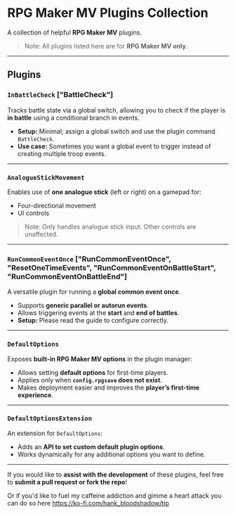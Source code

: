 # RPG Maker MV Plugins Collection

A collection of helpful **RPG Maker MV** plugins.  

> Note: All plugins listed here are for **RPG Maker MV only**.

---

## Plugins

### `InBattleCheck` ["BattleCheck"]
Tracks battle state via a global switch, allowing you to check if the player is **in battle** using a conditional branch in events.  

- **Setup:** Minimal; assign a global switch and use the plugin command `BattleCheck`.  
- **Use case:** Sometimes you want a global event to trigger instead of creating multiple troop events.  

---

### `AnalogueStickMovement`
Enables use of **one analogue stick** (left or right) on a gamepad for:  

- Four-directional movement  
- UI controls  

> Note: Only handles analogue stick input. Other controls are unaffected.  

---

### `RunCommonEventOnce` ["RunCommonEventOnce", "ResetOneTimeEvents", "RunCommonEventOnBattleStart", "RunCommonEventOnBattleEnd"]
A versatile plugin for running a **global common event once**.  

- Supports **generic parallel or autorun events**.  
- Allows triggering events at the **start** and **end of battles**.  
- **Setup:** Please read the guide to configure correctly.  

---

### `DefaultOptions`
Exposes **built-in RPG Maker MV options** in the plugin manager:  

- Allows setting **default options** for first-time players.  
- Applies only when **`config.rpgsave` does not exist**.  
- Makes deployment easier and improves the **player’s first-time experience**.  

---

### `DefaultOptionsExtension`
An extension for `DefaultOptions`:  

- Adds an **API to set custom default plugin options**.  
- Works dynamically for any additional options you want to define.  

---

If you would like to **assist with the development** of these plugins, feel free to **submit a pull request or fork the repo**!

Or if you'd like to fuel my caffeine addiction and gimme a heart attack you can do so here https://ko-fi.com/hank_bloodshadow/tip
